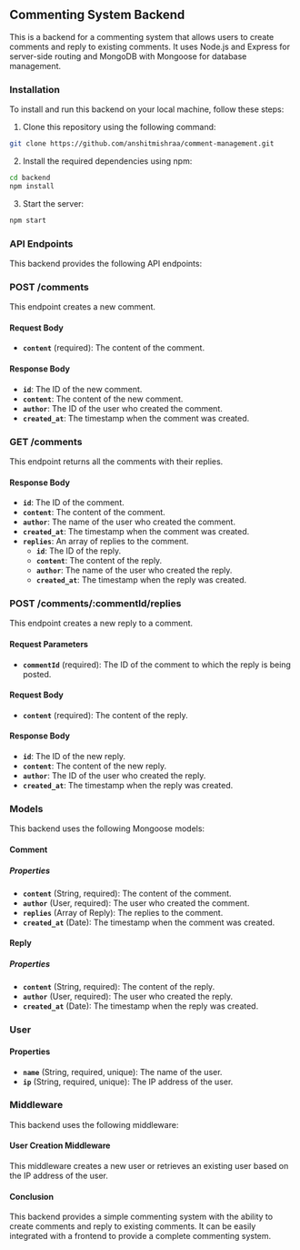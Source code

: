 ## Commenting System Backend

This is a backend for a commenting system that allows users to create comments and reply to existing comments. It uses Node.js and Express for server-side routing and MongoDB with Mongoose for database management.

### Installation
To install and run this backend on your local machine, follow these steps:

1. Clone this repository using the following command:

```bash
git clone https://github.com/anshitmishraa/comment-management.git
```

2. Install the required dependencies using npm:

```bash
cd backend
npm install
```

3. Start the server:
```bash
npm start
```

### API Endpoints
This backend provides the following API endpoints:

### POST /comments
This endpoint creates a new comment.

#### Request Body
- **`content`** (required): The content of the comment.

#### Response Body
- **`id`**: The ID of the new comment.
- **`content`**: The content of the new comment.
- **`author`**: The ID of the user who created the comment.
- **`created_at`**: The timestamp when the comment was created.

### GET /comments
This endpoint returns all the comments with their replies.

#### Response Body
- **`id`**: The ID of the comment.
- **`content`**: The content of the comment.
- **`author`**: The name of the user who created the comment.
- **`created_at`**: The timestamp when the comment was created.
- **`replies`**: An array of replies to the comment.
  - **`id`**: The ID of the reply.
  - **`content`**: The content of the reply.
  - **`author`**: The name of the user who created the reply.
  - **`created_at`**: The timestamp when the reply was created.

### POST /comments/:commentId/replies
This endpoint creates a new reply to a comment.

#### Request Parameters
- **`commentId`** (required): The ID of the comment to which the reply is being posted.

#### Request Body
- **`content`** (required): The content of the reply.

#### Response Body
- **`id`**: The ID of the new reply.
- **`content`**: The content of the new reply.
- **`author`**: The ID of the user who created the reply.
- **`created_at`**: The timestamp when the reply was created.

### Models
This backend uses the following Mongoose models:

#### Comment

##### Properties

- **`content`** (String, required): The content of the comment.
- **`author`** (User, required): The user who created the comment.
- **`replies`** (Array of Reply): The replies to the comment.
- **`created_at`** (Date): The timestamp when the comment was created.

#### Reply
##### Properties
- **`content`** (String, required): The content of the reply.
- **`author`** (User, required): The user who created the reply.
- **`created_at`** (Date): The timestamp when the reply was created.

### User
#### Properties
- **`name`** (String, required, unique): The name of the user.
- **`ip`** (String, required, unique): The IP address of the user.

### Middleware
This backend uses the following middleware:

#### User Creation Middleware
This middleware creates a new user or retrieves an existing user based on the IP address of the user.

#### Conclusion
This backend provides a simple commenting system with the ability to create comments and reply to existing comments. It can be easily integrated with a frontend to provide a complete commenting system.
